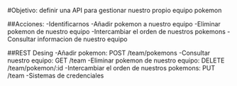 #Objetivo: 
definir una API para gestionar nuestro propio equipo pokemon 

##Acciones:
-Identificarnos
-Añadir pokemon a nuestro equipo
-Eliminar pokemon de nuestro equipo
-Intercambiar el orden de nuestros pokemons
-Consultar informacion de nuestro equipo

##REST Desing
-Añadir pokemon: POST /team/pokemons
-Consultar nuestro equipo: GET /team
-Eliminar pokemon de nuestro equipo: DELETE /team/pokemon/:id
-Intercambiar el orden de nuestros pokemons: PUT /team
-Sistemas de credenciales